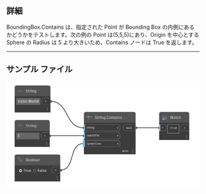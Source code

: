 ## 詳細
BoundingBox.Contains は、指定された Point が Bounding Box の内側にあるかどうかをテストします。次の例の Point は(5,5,5)にあり、Origin を中心とする Sphere の Radius は 5 より大きいため、Contains ノードは True を返します。
___
## サンプル ファイル

![Contains](./DSCore.String.Contains_img.jpg)

